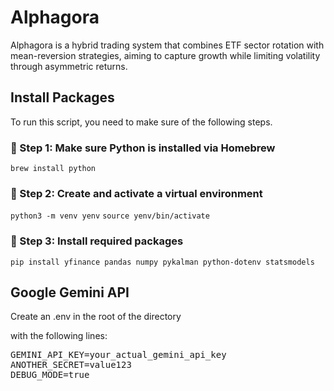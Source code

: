 # Alphagora
Alphagora is a hybrid trading system that combines ETF sector rotation with mean-reversion strategies, aiming to capture growth while limiting volatility through asymmetric returns.

## Install Packages
To run this script, you need to make sure of the following steps.

### 📌 Step 1: Make sure Python is installed via Homebrew
`brew install python`

### 📌 Step 2: Create and activate a virtual environment
`python3 -m venv yenv`
`source yenv/bin/activate`

### 📌 Step 3: Install required packages
`pip install yfinance pandas numpy pykalman python-dotenv statsmodels`

## Google Gemini API
Create an .env in the root of the directory

with the following lines:

<pre>
GEMINI_API_KEY=your_actual_gemini_api_key
ANOTHER_SECRET=value123
DEBUG_MODE=true
<pre>